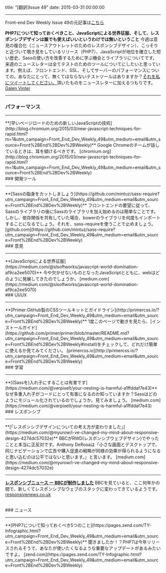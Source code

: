 title: "[翻訳]Issue 49"
date: 2015-03-31 00:00:00

---
Front-end Dev Weekly Issue 49の元記事は[こちら](https://frontenddevweekly.curated.co/issues/49)

**PHP7について知っておくべきこと、JavaScriptによる世界征服、そして、レスポンシブデザインは誰でも使えばいいというわけでは無いということ**
今週は意見の複合化（ニュースアウトレットのためのレスポンシブデザイン）、こっそりと近づいて覗き見をしているリリース（PHP7）、JavaScriptが地位を確立した短い歴史、Sassの使い方を改善するために学ぶ機会とライブラリについてです。
来週のニュースレターは全てテストのためのツールについてにしたいと思っています。例えば、フロントエンド、SSL、そしてサーバーのパフォーマンスについての。あなたにとって、無くてはならないテストツールはありますか？[それを私にツイートしてください。](https://twitter.com/gvinter?utm_campaign=Front_End_Dev_Weekly_49&utm_medium=email&utm_source=Front%2BEnd%2BDev%2BWeekly)頂いたものをニュースレターに加えるつもりです。
[Galen Vinter](https://twitter.com/gvinter)

<hr>

### パフォーマンス
<hr>
**[早いページロードのための新しいJavaScriptの技術](http://blog.chromium.org/2015/03/new-javascript-techniques-for-rapid.html?m=1&utm_campaign=Front_End_Dev_Weekly_49&utm_medium=email&utm_source=Front%2BEnd%2BDev%2BWeekly)**
Google Chromeのチームが話しているときは、耳を傾けるべきです。
[chromium.org](http://blog.chromium.org/2015/03/new-javascript-techniques-for-rapid.html?m=1&utm_campaign=Front_End_Dev_Weekly_49&utm_medium=email&utm_source=Front%2BEnd%2BDev%2BWeekly)

<br>
### 開発ツール
<hr>
**[Sassの脂身をカットしましょう](https://github.com/mintuz/sass-require?utm_campaign=Front_End_Dev_Weekly_49&utm_medium=email&utm_source=Front%2BEnd%2BDev%2BWeekly)**
フロントエンドの要望に従って、Sassのライブラリの後にSassのライブラリを加え始めるのは簡単なことです。しかし、依存関係を共有していた場合、bowerのライブラリを何度もインポートすることになるでしょう。それを、sass-requireを使うことで止めましょう。
[github.com](https://github.com/mintuz/sass-require?utm_campaign=Front_End_Dev_Weekly_49&utm_medium=email&utm_source=Front%2BEnd%2BDev%2BWeekly)

<br>
### 意見
<hr>
**[JavaScriptによる世界征服](https://medium.com/@slsoftworks/javascript-world-domination-af9ca2ee5070)**
今や欠かせないものとなったJavaScriptとともに、webはどのように発展してきたのでしょうか。
[medium.com](https://medium.com/@slsoftworks/javascript-world-domination-af9ca2ee5070)

<br>
### UI/UX

<hr>
**[Primer:GitHub製のCSSツールキットとガイドライン](http://primercss.io/?utm_campaign=Front_End_Dev_Weekly_49&utm_medium=email&utm_source=Front%2BEnd%2BDev%2BWeekly)**
1度このページで動きを見たら、[インストールガイド](https://github.com/primer/primer/blob/master/README.md?utm_campaign=Front_End_Dev_Weekly_49&utm_medium=email&utm_source=Front%2BEnd%2BDev%2BWeekly#install)をチェックして、どれだけ簡単に使えるか見てみてください。
[primercss.io](http://primercss.io/?utm_campaign=Front_End_Dev_Weekly_49&utm_medium=email&utm_source=Front%2BEnd%2BDev%2BWeekly)

<br>
### 学習
<hr>
**[(Sassを)入れ子にすることは有害です](https://medium.com/@verpixelt/your-nesting-is-harmful-a1ffddaf7e43)**
なぜ多重入れ子がコードにとって有害になるのか知っていますか？Sassはどのようにモジュール化されているのでしょうか。見てみましょう。
[medium.com](https://medium.com/@verpixelt/your-nesting-is-harmful-a1ffddaf7e43)

<br>
### レスポンシブ
<hr>
**[「レスポンシブデザインについての考え方が変わりました」](https://medium.com/@myurow/i-ve-changed-my-mind-about-responsive-design-4274dc57032e)**
BBCがRWD(レスポンシブウェブデザイン)でやったことと本当に正反対です。Anthony DeRosaは「小さな画面とデスクトップで、同じナビゲーションで広告や購入促進の戦略が同様の効果が得られるようになると思い込むのは公平ではないと思います。」と言います。
[medium.com](https://medium.com/@myurow/i-ve-changed-my-mind-about-responsive-design-4274dc57032e)

---
**[レスポンシブニュース ー BBCが制作しました](http://responsivenews.co.uk/post/114413142693/weve-made-it?utm_campaign=Front_End_Dev_Weekly_49&utm_medium=email&utm_source=Front%2BEnd%2BDev%2BWeekly)**
BBCを見ていると、ここ何年かの間で、新しくてレスポンシブなウェブのスタックに変わってきているようです。
[responsivenews.co.uk](http://responsivenews.co.uk/post/114413142693/weve-made-it?utm_campaign=Front_End_Dev_Weekly_49&utm_medium=email&utm_source=Front%2BEnd%2BDev%2BWeekly)

<br>
### ニュース
<hr>
**[PHP7について知っておくべき5つのこと](https://pages.zend.com/TY-Infographic.html?utm_campaign=Front_End_Dev_Weekly_49&utm_medium=email&utm_source=Front%2BEnd%2BDev%2BWeekly)**
聞きましたか！？PHP7は今年リリースされるそうで、あなたが使いたくなるような重要なアップデートがあるみたいですよ。
[zend.com](https://pages.zend.com/TY-Infographic.html?utm_campaign=Front_End_Dev_Weekly_49&utm_medium=email&utm_source=Front%2BEnd%2BDev%2BWeekly)